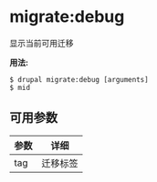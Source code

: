 # migrate:debug
显示当前可用迁移

**用法:**
```
$ drupal migrate:debug [arguments]
$ mid  
```

## 可用参数
参数 | 详细
---------|-------------
tag | 迁移标签

